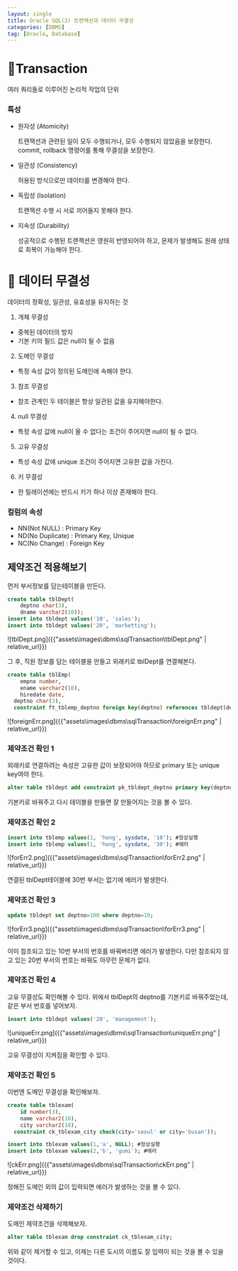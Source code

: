 ```yaml
---
layout: single
title: Oracle SQL(3) 트랜잭션과 데이터 무결성
categories: [DBMS]
tag: [Oracle, Database]
---
```




# 📖Transaction

여러 쿼리들로 이루어진 논리적 작업의 단위

### 특성

- 원자성 (Atomicity)
    
    트랜잭션과 관련된 일이 모두 수행되거나, 모두 수행되지 않았음을 보장한다. commit, rollback 명령어를 통해 무결성을 보장한다.
    
- 일관성 (Consistency)
    
    허용된 방식으로만 데이터를 변경해야 한다.
    
- 독립성 (Isolation)
    
    트랜잭션 수행 시 서로 끼어들지 못해야 한다.
    
- 지속성 (Durability)
    
    성공적으로 수행된 트랜잭션은 영원히 반영되어야 하고, 문제가 발생해도 원래 상태로 회복이 가능해야 한다.
    

# 📖 데이터 무결성

데이터의 정확성, 일관성, 유효성을 유지하는 것

1) 개체 무결성 

- 중복된 데이터의 방지
- 기본 키의 필드 값은 null이 될 수 없음

2) 도메인 무결성

- 특정 속성 값이 정의된 도메인에 속해야 한다.

3) 참조 무결성

- 참조 관계인 두 테이블은 항상 일관된 값을 유지해야한다.

4) null 무결성

- 특정 속성 값에 null이 올 수 없다는 조건이 주어지면 null이 될 수 없다.

5) 고유 무결성

- 특성 속성 값에 unique 조건이 주어지면 고유한 값을 가진다.

6) 키 무결성 

- 한 릴레이션에는 반드시 키가 하나 이상 존재해야 한다.

### 컬럼의 속성

- NN(Not NULL) : Primary Key
- ND(No Duplicate) : Primary Key, Unique
- NC(No Change) : Foreign Key

## 제약조건 적용해보기

먼저 부서정보를 담는테이블을 만든다.

```sql
create table tblDept(
	deptno char(3), 
	dname varchar2(10));
insert into tbldept values('10', 'sales');
insert into tbldept values('20', 'marketting');
```

![tblDept.png]({{"assets\images\dbms\sqlTransaction\tblDept.png" | relative_url}})

그 후, 직원 정보를 담는 테이블을 만들고 외래키로 tblDept를 연결해본다.

```sql
create table tblEmp( 
	empno number, 
	ename varchar2(10), 
	hiredate date,
  deptno char(3),
  constraint ft_tblemp_deptno foreign key(deptno) references tbldept(deptno));
```

![foreignErr.png]({{"assets\images\dbms\sqlTransaction\foreignErr.png" | relative_url}})

### 제약조건 확인 1

외래키로 연결하려는 속성은 고유한 값이 보장되어야 하므로 primary 또는 unique key여야 한다.

```sql
alter table tbldept add constraint pk_tbldept_deptno primary key(deptno);
```

기본키로 바꿔주고 다시 테이블을 만들면 잘 만들어지는 것을 볼 수 있다.

### 제약조건 확인 2

```sql
insert into tblemp values(1, 'hong', sysdate, '10'); #정상실행
insert into tblemp values(1, 'hong', sysdate, '30'); #에러
```

![forErr2.png]({{"assets\images\dbms\sqlTransaction\forErr2.png" | relative_url}})

연결된 tblDept테이블에 30번 부서는 없기에 에러가 발생한다.

### 제약조건 확인 3

```sql
update tbldept set deptno=100 where deptno=10; 
```

![forErr3.png]({{"assets\images\dbms\sqlTransaction\forErr3.png" | relative_url}})

이미 참조되고 있는 10번 부서의 번호를 바꿔버리면 에러가 발생한다. 다만 참조되지 않고 있는 20번 부서의 번호는 바꿔도 아무런 문제가 없다.

### 제약조건 확인 4

고유 무결성도 확인해볼 수 있다. 위에서  tblDept의 deptno를 기본키로 바꿔주었는데, 같은 부서 번호를 넣어보자.

```sql
insert into tbldept values('20', 'management');
```

![uniqueErr.png]({{"assets\images\dbms\sqlTransaction\uniqueErr.png" | relative_url}})

고유 무결성이 지켜짐을 확인할 수 있다.

### 제약조건 확인 5

이번엔 도메인 무결성을 확인해보자.

```sql
create table tblexam(
	id number(3), 
	name varchar2(10), 
	city varchar2(10),
  constraint ck_tblexam_city check(city='seoul' or city='busan'));
```

```sql
insert into tblexam values(1,'a', NULL); #정상실행
insert into tblexam values(2,'b', 'gumi'); #에러
```

![ckErr.png]({{"assets\images\dbms\sqlTransaction\ckErr.png" | relative_url}})

정해진 도메인 외의 값이 입력되면 에러가 발생하는 것을 볼 수 있다.


### 제약조건 삭제하기

도메인 제약조건을 삭제해보자.

```sql
alter table tblexam drop constraint ck_tblexam_city;
```

위와 같이 제거할 수 있고, 이제는 다른 도시의 이름도 잘 입력이 되는 것을 볼 수 있을 것이다.